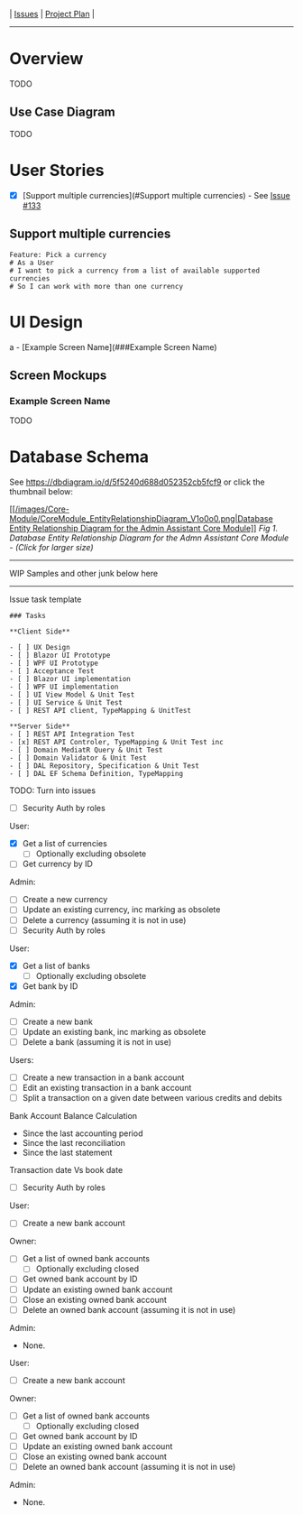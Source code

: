 | [Issues](https://github.com/SimonGeering/AdminAssistant/milestone/14) | [Project Plan](https://github.com/SimonGeering/AdminAssistant/projects/1) | 

***

# Overview

TODO

## Use Case Diagram

TODO

# User Stories

- [x] [Support multiple currencies](#Support multiple currencies) - See [Issue #133](https://github.com/SimonGeering/AdminAssistant/issues/133)  

## Support multiple currencies

``` Gherkin
Feature: Pick a currency
# As a User
# I want to pick a currency from a list of available supported currencies
# So I can work with more than one currency
```

# UI Design

a - [Example Screen Name](###Example Screen Name)

## Screen Mockups

### Example Screen Name

TODO

# Database Schema

See <https://dbdiagram.io/d/5f5240d688d052352cb5fcf9> or click the thumbnail below:  

[[[/images/Core-Module/CoreModule_EntityRelationshipDiagram_V1o0o0.png|Database Entity Relationship Diagram for the Admin Assistant Core Module]]](https://raw.githubusercontent.com/wiki/SimonGeering/AdminAssistant/images/Core-Module/CoreModule_EntityRelationshipDiagram_V1o0o0.png)
_Fig 1. Database Entity Relationship Diagram for the Admn Assistant Core Module - (Click for larger size)_

***
WIP Samples and other junk below here
***

Issue task template

``` text
### Tasks

**Client Side**

- [ ] UX Design
- [ ] Blazor UI Prototype
- [ ] WPF UI Prototype
- [ ] Acceptance Test
- [ ] Blazor UI implementation
- [ ] WPF UI implementation
- [ ] UI View Model & Unit Test
- [ ] UI Service & Unit Test
- [ ] REST API client, TypeMapping & UnitTest

**Server Side**
- [ ] REST API Integration Test
- [x] REST API Controler, TypeMapping & Unit Test inc
- [ ] Domain MediatR Query & Unit Test
- [ ] Domain Validator & Unit Test
- [ ] DAL Repository, Specification & Unit Test
- [ ] DAL EF Schema Definition, TypeMapping
```

TODO: Turn into issues

- [ ] Security Auth by roles

User:

- [x] Get a list of currencies
  - [ ] Optionally excluding obsolete
- [ ] Get currency by ID

Admin:

- [ ] Create a new currency
- [ ] Update an existing currency, inc marking as obsolete
- [ ]  Delete a currency (assuming it is not in use)
- [ ] Security Auth by roles

User:

- [x] Get a list of banks
  - [ ] Optionally excluding obsolete
- [x] Get bank by ID

Admin:

- [ ] Create a new bank
- [ ] Update an existing bank, inc marking as obsolete
- [ ] Delete a bank (assuming it is not in use)

Users:

- [ ] Create a new transaction in a bank account
- [ ] Edit an existing transaction in a bank account
- [ ] Split a transaction on a given date between various credits and debits

Bank Account Balance Calculation

- Since the last accounting period
- Since the last reconciliation
- Since the last statement

Transaction date Vs book date

- [ ] Security Auth by roles

User:

- [ ] Create a new bank account

Owner:

- [ ] Get a list of owned bank accounts
  - [ ] Optionally excluding closed
- [ ] Get owned bank account by ID
- [ ] Update an existing owned bank account
- [ ] Close an existing owned bank account
- [ ] Delete an owned bank account (assuming it is not in use)

Admin:

- None.

User:

- [ ] Create a new bank account

Owner:

- [ ] Get a list of owned bank accounts
  - [ ] Optionally excluding closed
- [ ] Get owned bank account by ID
- [ ] Update an existing owned bank account
- [ ] Close an existing owned bank account
- [ ] Delete an owned bank account (assuming it is not in use)

Admin:

- None.

